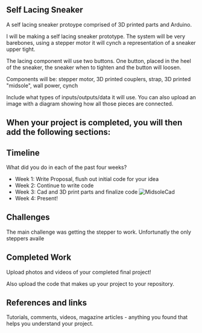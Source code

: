 ## Self Lacing Sneaker

A self lacing sneaker protoype comprised of 3D printed parts and Arduino.

I will be making a self lacing sneaker prototype. The system will be very barebones, using a stepper motor it will cynch a representation of a sneaker upper tight.

The lacing component will use two buttons. One button, placed in the heel of the sneaker, the sneaker when to tighten and the button will loosen.

Components will be: stepper motor, 3D printed couplers, strap, 3D printed "midsole", wall power, cynch

Include what types of inputs/outputs/data it will use. You can also upload an image with a diagram showing how all those pieces are connected.

## When your project is completed, you will then add the following sections:
## Timeline

What did you do in each of the past four weeks?

- Week 1: Write Proposal, flush out initial code for your idea
- Week 2: Continue to write code
- Week 3: Cad and 3D print parts and finalize code
![MidsoleCad](https://github.com/asweeks/final-proposal-1.md/blob/master/explodedMidsole.PNG)
- Week 4: Present!
 
## Challenges

The main challenge was getting the stepper to work. Unfortunatly the only steppers availe
## Completed Work

Upload photos and videos of your completed final project!

Also upload the code that makes up your project to your repository.

## References and links

Tutorials, comments, videos, magazine articles - anything you found that helps you understand your project.
